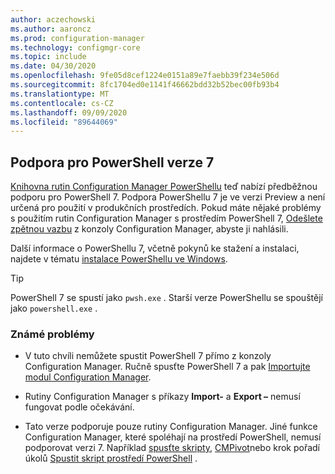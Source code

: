 ```yaml
---
author: aczechowski
ms.author: aaroncz
ms.prod: configuration-manager
ms.technology: configmgr-core
ms.topic: include
ms.date: 04/30/2020
ms.openlocfilehash: 9fe05d8cef1224e0151a89e7faebb39f234e506d
ms.sourcegitcommit: 8fc1704ed0e1141f46662bdd32b52bec00fb93b4
ms.translationtype: MT
ms.contentlocale: cs-CZ
ms.lasthandoff: 09/09/2020
ms.locfileid: "89644069"
---
```

## <a name="support-for-powershell-version-7"></a><a name="bkmk_pwsh7"></a> Podpora pro PowerShell verze 7

<!--6023299-->

[Knihovna rutin Configuration Manager PowerShellu](/powershell/sccm/overview) teď nabízí předběžnou podporu pro PowerShell 7. Podpora PowerShellu 7 je ve verzi Preview a není určená pro použití v produkčních prostředích. Pokud máte nějaké problémy s použitím rutin Configuration Manager s prostředím PowerShell 7, [Odešlete zpětnou vazbu](../../technical-preview-2003.md#bkmk_feedback) z konzoly Configuration Manager, abyste ji nahlásili.

Další informace o PowerShellu 7, včetně pokynů ke stažení a instalaci, najdete v tématu [instalace PowerShellu ve Windows](/powershell/scripting/install/installing-powershell-core-on-windows).

> [!TIP]
> PowerShell 7 se spustí jako `pwsh.exe` . Starší verze PowerShellu se spouštějí jako `powershell.exe` .

### <a name="known-issues"></a>Známé problémy

- V tuto chvíli nemůžete spustit PowerShell 7 přímo z konzoly Configuration Manager. Ručně spusťte PowerShell 7 a pak [Importujte modul Configuration Manager](/powershell/sccm/overview#import-the-configuration-manager-powershell-module).

- Rutiny Configuration Manager s příkazy **Import-** a **Export –** nemusí fungovat podle očekávání.

- Tato verze podporuje pouze rutiny Configuration Manager. Jiné funkce Configuration Manager, které spoléhají na prostředí PowerShell, nemusí podporovat verzi 7. Například [spusťte skripty](../../../../../apps/deploy-use/create-deploy-scripts.md), [CMPivot](../../../../servers/manage/cmpivot.md)nebo krok pořadí úkolů [Spustit skript prostředí PowerShell](../../../../../osd/understand/task-sequence-steps.md#BKMK_RunPowerShellScript) .
